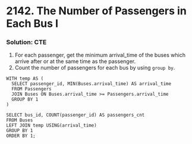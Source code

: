# 2142. The Number of Passengers in Each Bus I

### Solution: CTE
1. For each passenger, get the minimum arrival_time of the buses which arrive after or at the same time as the passenger.  
2. Count the number of passengers for each bus by using `group by`.

```
WITH temp AS (
  SELECT passenger_id, MIN(Buses.arrival_time) AS arrival_time
  FROM Passengers
  JOIN Buses ON Buses.arrival_time >= Passengers.arrival_time
  GROUP BY 1
)

SELECT bus_id, COUNT(passenger_id) AS passengers_cnt 
FROM Buses
LEFT JOIN temp USING(arrival_time)
GROUP BY 1
ORDER BY 1;
```